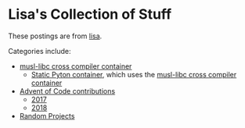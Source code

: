 # Lisa's Collection of Stuff

These postings are from [lisa](https://github.com/lisa).

Categories include:

* [musl-libc cross compiler container](./docker-musl-cross.html)
  * [Static Pyton container](./docker-static-python.html), which uses the [musl-libc cross compiler container](./docker-musl-cross.html)
* [Advent of Code contributions](./advent-of-code.html)
  * [2017](./advent-of-code-2017.html)
  * [2018](./advent-of-code-2018.html)
* [Random Projects](./random-projects.html)